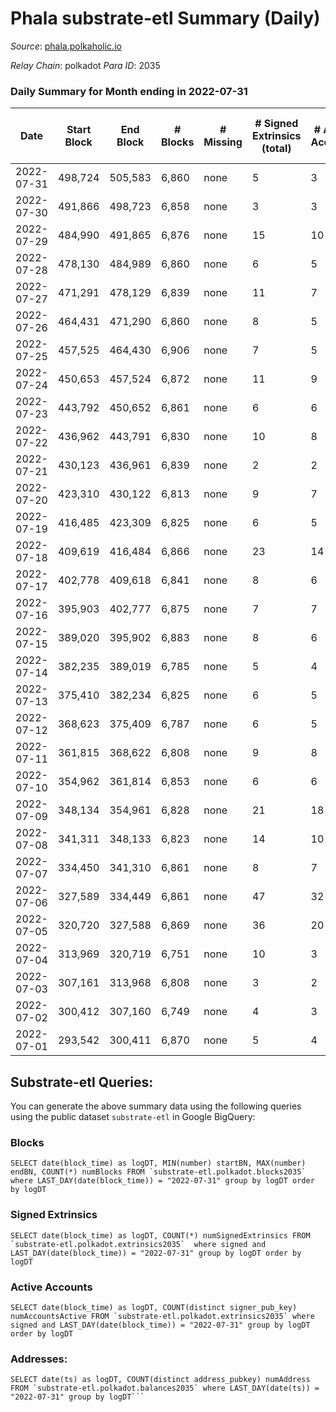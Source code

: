 # Phala substrate-etl Summary (Daily)

_Source_: [phala.polkaholic.io](https://phala.polkaholic.io)

*Relay Chain*: polkadot
*Para ID*: 2035



### Daily Summary for Month ending in 2022-07-31


| Date | Start Block | End Block | # Blocks | # Missing | # Signed Extrinsics (total) | # Active Accounts | # Addresses with Balances | # Events | # Transfers | # XCM Transfers In | # XCM Transfers Out |
| ---- | ----------- | --------- | -------- | --------- | --------------------------- | ----------------- | ------------------------- | -------- | ----------- | ------------------ | ------------------- |
| 2022-07-31 | 498,724 | 505,583 | 6,860 | none  | 5 | 3 | 2,507 | 13,753 | 1 ($18.58) |   |   |
| 2022-07-30 | 491,866 | 498,723 | 6,858 | none  | 3 | 3 | 2,506 | 13,739 |   |   |   |
| 2022-07-29 | 484,990 | 491,865 | 6,876 | none  | 15 | 10 | 2,506 | 13,837 |   |   |   |
| 2022-07-28 | 478,130 | 484,989 | 6,860 | none  | 6 | 5 | 2,506 | 13,757 |   |   |   |
| 2022-07-27 | 471,291 | 478,129 | 6,839 | none  | 11 | 7 | 2,506 | 13,742 | 2 ($0.24) |   |   |
| 2022-07-26 | 464,431 | 471,290 | 6,860 | none  | 8 | 5 | 2,504 | 13,766 | 2 ($4.52) |   |   |
| 2022-07-25 | 457,525 | 464,430 | 6,906 | none  | 7 | 5 | 2,504 | 13,854 | 1 ($1.18) |   |   |
| 2022-07-24 | 450,653 | 457,524 | 6,872 | none  | 11 | 9 | 2,503 | 13,811 | 4 ($3.80) |   |   |
| 2022-07-23 | 443,792 | 450,652 | 6,861 | none  | 6 | 6 | 2,501 | 13,759 |   |   |   |
| 2022-07-22 | 436,962 | 443,791 | 6,830 | none  | 10 | 8 | 2,501 | 13,721 | 4 ($13.63) |   |   |
| 2022-07-21 | 430,123 | 436,961 | 6,839 | none  | 2 | 2 | 2,500 | 13,696 |   |   |   |
| 2022-07-20 | 423,310 | 430,122 | 6,813 | none  | 9 | 7 | 2,500 | 13,678 | 2 ($16.79) |   |   |
| 2022-07-19 | 416,485 | 423,309 | 6,825 | none  | 6 | 5 | 2,498 | 13,687 | 1 ($0.63) |   |   |
| 2022-07-18 | 409,619 | 416,484 | 6,866 | none  | 23 | 14 | 2,498 | 13,851 | 2 ($9.81) |   |   |
| 2022-07-17 | 402,778 | 409,618 | 6,841 | none  | 8 | 6 | 2,496 | 13,728 |   |   |   |
| 2022-07-16 | 395,903 | 402,777 | 6,875 | none  | 7 | 7 | 2,496 | 13,793 |   |   |   |
| 2022-07-15 | 389,020 | 395,902 | 6,883 | none  | 8 | 6 | 2,496 | 13,813 | 2 ($6.64) |   |   |
| 2022-07-14 | 382,235 | 389,019 | 6,785 | none  | 5 | 4 | 2,494 | 13,601 |   |   |   |
| 2022-07-13 | 375,410 | 382,234 | 6,825 | none  | 6 | 5 | 2,494 | 13,692 | 1 ($134.74) |   |   |
| 2022-07-12 | 368,623 | 375,409 | 6,787 | none  | 6 | 5 | 2,493 | 13,615 | 2 ($13.02) |   |   |
| 2022-07-11 | 361,815 | 368,622 | 6,808 | none  | 9 | 8 | 2,491 | 13,670 | 1 ($8.32) |   |   |
| 2022-07-10 | 354,962 | 361,814 | 6,853 | none  | 6 | 6 | 2,490 | 13,743 |   |   |   |
| 2022-07-09 | 348,134 | 354,961 | 6,828 | none  | 21 | 18 | 2,490 | 13,777 | 4 ($4.49) |   |   |
| 2022-07-08 | 341,311 | 348,133 | 6,823 | none  | 14 | 10 | 2,486 | 13,725 | 1 ($0.11) |   |   |
| 2022-07-07 | 334,450 | 341,310 | 6,861 | none  | 8 | 7 | 2,485 | 13,772 | 1 ($86.14) |   |   |
| 2022-07-06 | 327,589 | 334,449 | 6,861 | none  | 47 | 32 | 2,484 | 13,970 | 11 ($349.98) |   |   |
| 2022-07-05 | 320,720 | 327,588 | 6,869 | none  | 36 | 20 | 2,479 | 13,936 | 10 ($7.26) |   |   |
| 2022-07-04 | 313,969 | 320,719 | 6,751 | none  | 10 | 3 | 2,472 | 13,564 | 7 ($5.50) |   |   |
| 2022-07-03 | 307,161 | 313,968 | 6,808 | none  | 3 | 2 | 2,469 | 13,639 |   |   |   |
| 2022-07-02 | 300,412 | 307,160 | 6,749 | none  | 4 | 3 | 2,469 | 13,532 | 3 ($167.17) |   |   |
| 2022-07-01 | 293,542 | 300,411 | 6,870 | none  | 5 | 4 | 2,466 | 13,779 |   |   |   |

## Substrate-etl Queries:
You can generate the above summary data using the following queries using the public dataset `substrate-etl` in Google BigQuery:


### Blocks
```
SELECT date(block_time) as logDT, MIN(number) startBN, MAX(number) endBN, COUNT(*) numBlocks FROM `substrate-etl.polkadot.blocks2035`  where LAST_DAY(date(block_time)) = "2022-07-31" group by logDT order by logDT
```


### Signed Extrinsics
```
SELECT date(block_time) as logDT, COUNT(*) numSignedExtrinsics FROM `substrate-etl.polkadot.extrinsics2035`  where signed and LAST_DAY(date(block_time)) = "2022-07-31" group by logDT order by logDT
```


### Active Accounts
```
SELECT date(block_time) as logDT, COUNT(distinct signer_pub_key) numAccountsActive FROM `substrate-etl.polkadot.extrinsics2035` where signed and LAST_DAY(date(block_time)) = "2022-07-31" group by logDT order by logDT
```


### Addresses:
```
SELECT date(ts) as logDT, COUNT(distinct address_pubkey) numAddress FROM `substrate-etl.polkadot.balances2035` where LAST_DAY(date(ts)) = "2022-07-31" group by logDT```


